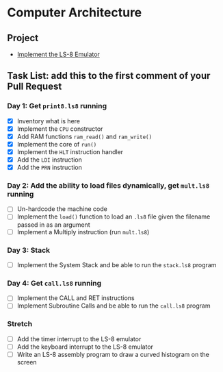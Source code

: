 # Computer Architecture

## Project

-  [Implement the LS-8 Emulator](ls8/)

## Task List: add this to the first comment of your Pull Request

### Day 1: Get `print8.ls8` running

-  [x] Inventory what is here
-  [x] Implement the `CPU` constructor
-  [x] Add RAM functions `ram_read()` and `ram_write()`
-  [x] Implement the core of `run()`
-  [x] Implement the `HLT` instruction handler
-  [x] Add the `LDI` instruction
-  [x] Add the `PRN` instruction

### Day 2: Add the ability to load files dynamically, get `mult.ls8` running

-  [ ] Un-hardcode the machine code
-  [ ] Implement the `load()` function to load an `.ls8` file given the filename
       passed in as an argument
-  [ ] Implement a Multiply instruction (run `mult.ls8`)

### Day 3: Stack

-  [ ] Implement the System Stack and be able to run the `stack.ls8` program

### Day 4: Get `call.ls8` running

-  [ ] Implement the CALL and RET instructions
-  [ ] Implement Subroutine Calls and be able to run the `call.ls8` program

### Stretch

-  [ ] Add the timer interrupt to the LS-8 emulator
-  [ ] Add the keyboard interrupt to the LS-8 emulator
-  [ ] Write an LS-8 assembly program to draw a curved histogram on the screen
